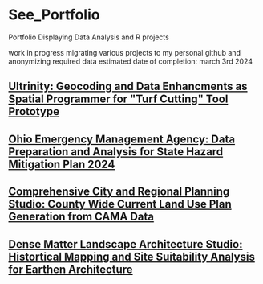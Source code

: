 # See_Portfolio
Portfolio Displaying Data Analysis and R projects

work in progress migrating various projects to my personal github and anonymizing required data
estimated date of completion: march 3rd 2024

## [Ultrinity: Geocoding and Data Enhancments as Spatial Programmer for "Turf Cutting" Tool Prototype](https://github.com/SeeSpencer/Ultrinity_SpatialEnrichment)



## [Ohio Emergency Management Agency: Data Preparation and Analysis for State Hazard Mitigation Plan 2024](https://github.com/SeeSpencer/OEMA_DataPreparationAndAnalysis)



## [Comprehensive City and Regional Planning Studio: County Wide Current Land Use Plan Generation from CAMA Data](https://github.com/SeeSpencer/ComprehensivePlanningStudio_CountyLandUsePlan)

## [Dense Matter Landscape Architecture Studio: Histortical Mapping and Site Suitability Analysis for Earthen Architecture](https://github.com/SeeSpencer/DenseMatterStudio_EarthenArchitectureHistoricalMapping)
